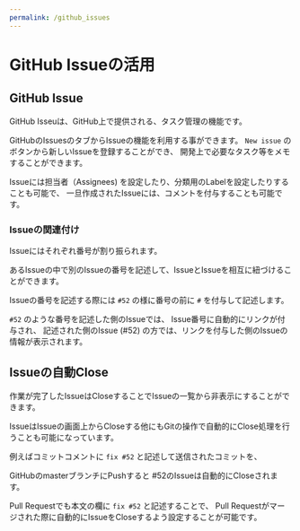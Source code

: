 ```yaml
---
permalink: /github_issues
---
```


# GitHub Issueの活用

## GitHub Issue 

GitHub Isseuは、GitHub上で提供される、タスク管理の機能です。

GitHubのIssuesのタブからIssueの機能を利用する事ができます。
`New issue` のボタンから新しいIssueを登録することができ、
開発上で必要なタスク等をメモすることができます。

Issueには担当者（Assignees) を設定したり、分類用のLabelを設定したりすることも可能で、
一旦作成されたIssueには、コメントを付与することも可能です。

### Issueの関連付け

Issueにはそれぞれ番号が割り振られます。

あるIssueの中で別のIssueの番号を記述して、IssueとIssueを相互に紐づけることができます。

Issueの番号を記述する際には `#52` の様に番号の前に `#` を付与して記述します。

`#52` のような番号を記述した側のIssueでは、
Issue番号に自動的にリンクが付与され、 
記述された側のIssue (#52) の方では、リンクを付与した側のIssueの情報が表示されます。

## Issueの自動Close 

作業が完了したIssueはCloseすることでIssueの一覧から非表示にすることができます。

IssueはIssueの画面上からCloseする他にもGitの操作で自動的にClose処理を行うことも可能になっています。

例えばコミットコメントに `fix #52` と記述して送信されたコミットを、

GitHubのmasterブランチにPushすると #52のIssueは自動的にCloseされます。

Pull Requestでも本文の欄に `fix #52` と記述することで、
Pull Requestがマージされた際に自動的にIssueをCloseするよう設定することが可能です。

